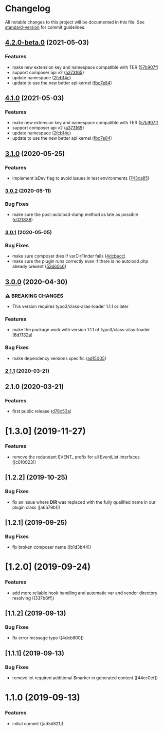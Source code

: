 # Changelog

All notable changes to this project will be documented in this file. See [standard-version](https://github.com/conventional-changelog/standard-version) for commit guidelines.

## [4.2.0-beta.0](https://github.com/labor-digital/typo3-better-api-composer-plugin/compare/v3.1.0...v4.2.0-beta.0) (2021-05-03)


### Features

* make new extension key and namespace compatible with TER ([57b907f](https://github.com/labor-digital/typo3-better-api-composer-plugin/commit/57b907fec1512fd4da954e82b7c94372420f549e))
* support composer api v2 ([a373165](https://github.com/labor-digital/typo3-better-api-composer-plugin/commit/a373165b3af95e5550122e7abf8c2e00771d75f5))
* update namespace ([2fcb14c](https://github.com/labor-digital/typo3-better-api-composer-plugin/commit/2fcb14c98a712ea539923f79be4c6f97229724c1))
* update to use the new better api kernel ([fbc7e84](https://github.com/labor-digital/typo3-better-api-composer-plugin/commit/fbc7e841cdf542fc7ea1bc6ef22937806f40fcb3))

## [4.1.0](https://github.com/labor-digital/typo3-better-api-composer-plugin/compare/v3.1.0...v4.1.0) (2021-05-03)


### Features

* make new extension key and namespace compatible with TER ([57b907f](https://github.com/labor-digital/typo3-better-api-composer-plugin/commit/57b907fec1512fd4da954e82b7c94372420f549e))
* support composer api v2 ([a373165](https://github.com/labor-digital/typo3-better-api-composer-plugin/commit/a373165b3af95e5550122e7abf8c2e00771d75f5))
* update namespace ([2fcb14c](https://github.com/labor-digital/typo3-better-api-composer-plugin/commit/2fcb14c98a712ea539923f79be4c6f97229724c1))
* update to use the new better api kernel ([fbc7e84](https://github.com/labor-digital/typo3-better-api-composer-plugin/commit/fbc7e841cdf542fc7ea1bc6ef22937806f40fcb3))

## [3.1.0](https://github.com/labor-digital/typo3-better-api-composer-plugin/compare/v3.0.2...v3.1.0) (2020-05-25)


### Features

* implement isDev flag to avoid issues in test environments ([743ca85](https://github.com/labor-digital/typo3-better-api-composer-plugin/commit/743ca85b4cf59c8cdb0215235779d5fb238fde9e))

### [3.0.2](https://github.com/labor-digital/typo3-better-api-composer-plugin/compare/v3.0.1...v3.0.2) (2020-05-11)


### Bug Fixes

* make sure the post-autoload-dump method as late as possible ([c021838](https://github.com/labor-digital/typo3-better-api-composer-plugin/commit/c0218388b0b5f9d859508561d1daf6c2e1c49daa))

### [3.0.1](https://github.com/labor-digital/typo3-better-api-composer-plugin/compare/v3.0.0...v3.0.1) (2020-05-05)


### Bug Fixes

* make sure composer dies if varDirFinder fails ([4dcbecc](https://github.com/labor-digital/typo3-better-api-composer-plugin/commit/4dcbecc88414a7918e1a755c4cd37ba662ed3a34))
* make sure the plugin runs correctly even if there is no autoload.php already present ([53d60c6](https://github.com/labor-digital/typo3-better-api-composer-plugin/commit/53d60c63b2f7565516ffdf19151685186abc7b04))

## [3.0.0](https://github.com/labor-digital/typo3-better-api-composer-plugin/compare/v2.1.1...v3.0.0) (2020-04-30)


### ⚠ BREAKING CHANGES

* This version requires typo3/class-alias-loader 1.1.1 or later

### Features

* make the package work with version 1.1.1 of typo3/class-alias-loader ([6d7132a](https://github.com/labor-digital/typo3-better-api-composer-plugin/commit/6d7132a41653aa27547dd2fcc9059f5609d713ff))


### Bug Fixes

* make dependency versions specific ([ad15005](https://github.com/labor-digital/typo3-better-api-composer-plugin/commit/ad15005066e22b2c9ea118130a673fde8d016e5e))

### [2.1.1](https://github.com/labor-digital/typo3-better-api-composer-plugin/compare/v2.1.0...v2.1.1) (2020-03-21)

## 2.1.0 (2020-03-21)


### Features

* first public release ([d78c53a](https://github.com/labor-digital/typo3-better-api-composer-plugin/commit/d78c53a8228b9a3d4d0c1d83ad6766b1245b6958))

# [1.3.0] (2019-11-27)


### Features

* remove the redundant EVENT_ prefix for all EventList interfaces ([c010023])



## [1.2.2] (2019-10-25)


### Bug Fixes

* fix an issue where __DIR__ was replaced with the fully qualified name in our plugin class ([a6a79b1])



## [1.2.1] (2019-09-25)


### Bug Fixes

* fix broken composer name ([b1d3b44])



# [1.2.0] (2019-09-24)


### Features

* add more reliable hook handling and automatic var and vendor directory resolving ([337b6ff])



## [1.1.2] (2019-09-13)


### Bug Fixes

* fix error message typo ([4dcb800])



## [1.1.1] (2019-09-13)


### Bug Fixes

* remove lot required additional $marker in generated content ([44cc0ef])



# 1.1.0 (2019-09-13)


### Features

* initial commit ([ad5d821])
